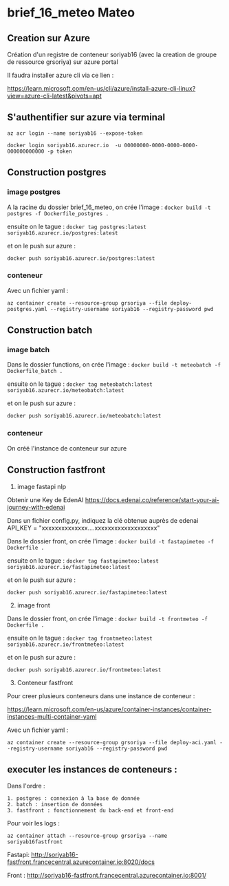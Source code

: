 # brief_16_meteo Mateo

## Creation sur Azure

Création d'un registre de conteneur soriyab16 (avec la creation de groupe de ressource grsoriya) sur azure portal

Il faudra installer azure cli via ce lien : 

https://learn.microsoft.com/en-us/cli/azure/install-azure-cli-linux?view=azure-cli-latest&pivots=apt

## S'authentifier sur azure via terminal

```az acr login --name soriyab16 --expose-token```

```docker login soriyab16.azurecr.io  -u 00000000-0000-0000-0000-000000000000 -p token```

## Construction postgres

### image postgres

A la racine du dossier brief_16_meteo, on crée l'image :
```docker build -t postgres -f Dockerfile_postgres . ```

ensuite on le tague :
```docker tag postgres:latest soriyab16.azurecr.io/postgres:latest```

et on le push sur azure :

```docker push soriyab16.azurecr.io/postgres:latest```

### conteneur

Avec un fichier yaml :

``` az container create --resource-group grsoriya --file deploy-postgres.yaml --registry-username soriyab16 --registry-password pwd ```


## Construction batch

### image batch

Dans le dossier functions, on crée l'image :
```docker build -t meteobatch -f Dockerfile_batch . ```

ensuite on le tague :
```docker tag meteobatch:latest soriyab16.azurecr.io/meteobatch:latest```

et on le push sur azure :

```docker push soriyab16.azurecr.io/meteobatch:latest```

### conteneur

On créé l'instance de conteneur sur azure 

## Construction fastfront

1. image fastapi nlp

Obtenir une Key de EdenAI
https://docs.edenai.co/reference/start-your-ai-journey-with-edenai

Dans un fichier config.py, indiquez la clé obtenue auprès de edenai
API_KEY = "xxxxxxxxxxxxxx....xxxxxxxxxxxxxxxxxxx"

Dans le dossier front, on crée l'image :
```docker build -t fastapimeteo -f Dockerfile . ```

ensuite on le tague :
```docker tag fastapimeteo:latest soriyab16.azurecr.io/fastapimeteo:latest```

et on le push sur azure :

```docker push soriyab16.azurecr.io/fastapimeteo:latest```

2. image front

Dans le dossier front, on crée l'image :
```docker build -t frontmeteo -f Dockerfile . ```

ensuite on le tague :
```docker tag frontmeteo:latest soriyab16.azurecr.io/frontmeteo:latest```

et on le push sur azure :

```docker push soriyab16.azurecr.io/frontmeteo:latest```

3. Conteneur fastfront

Pour creer plusieurs conteneurs dans une instance de conteneur :

https://learn.microsoft.com/en-us/azure/container-instances/container-instances-multi-container-yaml

Avec un fichier yaml :

``` az container create --resource-group grsoriya --file deploy-aci.yaml --registry-username soriyab16 --registry-password pwd ```



## executer les instances de conteneurs :

Dans l'ordre :

    1. postgres : connexion à la base de donnée
    2. batch : insertion de données
    3. fastfront : fonctionnement du back-end et front-end

Pour voir les logs :

``` az container attach --resource-group grsoriya --name soriyab16fastfront ```

Fastapi:
http://soriyab16-fastfront.francecentral.azurecontainer.io:8020/docs

Front : 
http://soriyab16-fastfront.francecentral.azurecontainer.io:8001/



